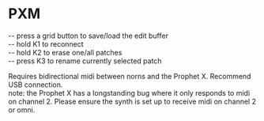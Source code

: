 # PXM
-- press a grid button to save/load the edit buffer  
-- hold K1 to reconnect  
-- hold K2 to erase one/all patches  
-- press K3 to rename currently selected patch  
  
Requires bidirectional midi between norns and the Prophet X. Recommend USB connection.  
note: the Prophet X has a longstanding bug where it only responds to midi on channel 2. Please ensure the synth is set up to receive midi on channel 2 or omni.
